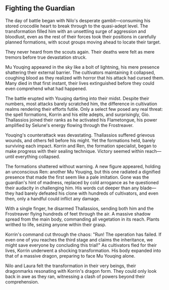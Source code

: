 ## Fighting the Guardian

The day of battle began with Nilo's desperate gambit—consuming his stored crocodile heart to break through to the quasi-adept level. The transformation filled him with an unsettling surge of aggression and bloodlust, even as the rest of their forces took their positions in carefully planned formations, with scout groups moving ahead to locate their target.

They never heard from the scouts again. Their deaths were felt as mere tremors before true devastation struck.

Mu Youqing appeared in the sky like a bolt of lightning, his mere presence shattering their external barrier. The cultivators maintaining it collapsed, coughing blood as they realized with horror that his attack had cursed them. Many died in that first instant, their lives extinguished before they could even comprehend what had happened.

The battle erupted with Youqing darting into their midst. Despite their numbers, most attacks barely scratched him, the difference in cultivation realms rendering their efforts futile. Only a select few posed any real threat: the spell formations, Korrin and his elite adepts, and surprisingly, Gio. Thallassios joined their ranks as he activated his Flametongue, his power amplified by Selune's energy flowing through the Frostreaver.

Youqing's counterattack was devastating. Thallassios suffered grievous wounds, and others fell before his might. Yet the formations held, barely surviving each impact. Korrin and Ren, the formation specialist, began to make progress with their sealing technique. Victory seemed within reach—until everything collapsed.

The formations shattered without warning. A new figure appeared, holding an unconscious Ren: another Mu Youqing, but this one radiated a dignified presence that made the first seem like a pale imitation. Gone was the guardian's hint of madness, replaced by cold arrogance as he questioned their audacity in challenging him. His words cut deeper than any blade—they had barely defeated his clone with hundreds of cultivators, and even then, only a handful could inflict any damage.

With a single finger, he disarmed Thallassios, sending both him and the Frostreaver flying hundreds of feet through the air. A massive shadow spread from the main body, commanding all vegetation in its reach. Plants writhed to life, seizing anyone within their grasp.

Korrin's command cut through the chaos: "Run! The operation has failed. If even one of you reaches the third stage and claims the inheritance, we might save everyone by concluding this trial!" As cultivators fled for their lives, Korrin underwent a shocking transformation. His body expanded into that of a massive dragon, preparing to face Mu Youqing alone.

Nilo and Laura felt the transformation in their very beings, their dragonmarks resonating with Korrin's dragon form. They could only look back in awe as they ran, witnessing a clash of powers beyond their comprehension.